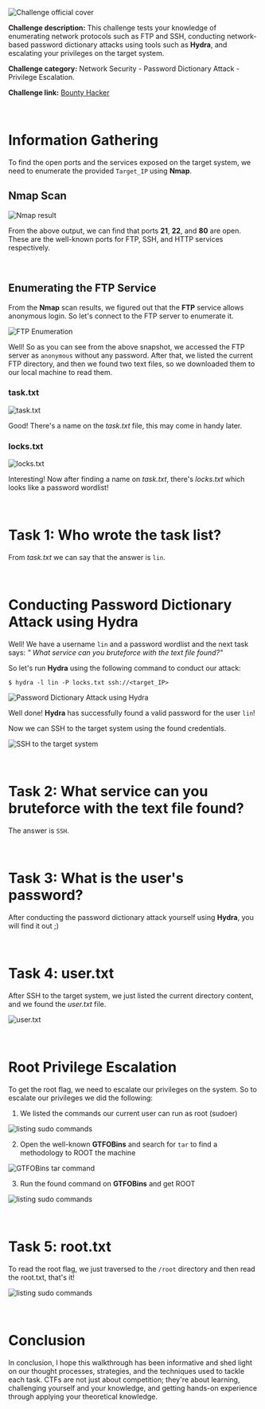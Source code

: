 ![Challenge official cover](https://raw.githubusercontent.com/x0Mo3tAsmx0/TryHackMe-CTF-Writeups/main/Bounty-Hacker-CTF/Screenshots/cover%20image.jpeg)

**Challenge description:** This challenge tests your knowledge of enumerating network protocols such as FTP and SSH, conducting network-based password dictionary attacks using tools such as **Hydra**, and escalating your privileges on the target system.

**Challenge category:** Network Security - Password Dictionary Attack - Privilege Escalation.

**Challenge link:** [Bounty Hacker](https://tryhackme.com/room/cowboyhacker)

<br/>

# Information Gathering

To find the open ports and the services exposed on the target system, we need to enumerate the provided `Target_IP` using **Nmap**.

## Nmap Scan

![Nmap result](https://raw.githubusercontent.com/x0Mo3tAsmx0/TryHackMe-CTF-Writeups/main/Bounty-Hacker-CTF/Screenshots/Nmap%20Scan.png)

From the above output, we can find that ports **21**, **22**, and **80** are open. These are the well-known ports for FTP, SSH, and HTTP services respectively.

<br/>

## Enumerating the FTP Service

From the **Nmap** scan results, we figured out that the **FTP** service allows anonymous login. So let's connect to the FTP server to enumerate it.

![FTP Enumeration](https://raw.githubusercontent.com/x0Mo3tAsmx0/TryHackMe-CTF-Writeups/main/Bounty-Hacker-CTF/Screenshots/FTP_Enumeration.png)

Well! So as you can see from the above snapshot, we accessed the FTP server as `anonymous` without any password. After that, we listed the current FTP directory, and then we found two text files, so we downloaded them to our local machine to read them.

### task.txt

![task.txt](https://raw.githubusercontent.com/x0Mo3tAsmx0/TryHackMe-CTF-Writeups/main/Bounty-Hacker-CTF/Screenshots/task.txt.png)

Good! There's a name on the _task.txt_ file, this may come in handy later.


### locks.txt

![locks.txt](https://raw.githubusercontent.com/x0Mo3tAsmx0/TryHackMe-CTF-Writeups/main/Bounty-Hacker-CTF/Screenshots/locks.txt.png)

Interesting! Now after finding a name on _task.txt_, there's _locks.txt_ which looks like a password wordlist!

<br/>

# Task 1: Who wrote the task list? 

From _task.txt_ we can say that the answer is `lin`.

<br/>

# Conducting Password Dictionary Attack using Hydra

Well! We have a username `lin` and a password wordlist and the next task says: _"
What service can you bruteforce with the text file found?"_

So let's run **Hydra** using the following command to conduct our attack:

```console
$ hydra -l lin -P locks.txt ssh://<target_IP>
```

![Password Dictionary Attack using Hydra](https://raw.githubusercontent.com/x0Mo3tAsmx0/TryHackMe-CTF-Writeups/main/Bounty-Hacker-CTF/Screenshots/Hydra.png)

Well done! **Hydra** has successfully found a valid password for the user `lin`!

Now we can SSH to the target system using the found credentials.

![SSH to the target system](https://raw.githubusercontent.com/x0Mo3tAsmx0/TryHackMe-CTF-Writeups/main/Bounty-Hacker-CTF/Screenshots/SSH2Target.png)

<br/>

# Task 2: What service can you bruteforce with the text file found?

The answer is `SSH`.

<br/>

# Task 3: What is the user's password? 

After conducting the password dictionary attack yourself using **Hydra**, you will find it out ;)

<br/>

# Task 4: user.txt

After SSH to the target system, we just listed the current directory content, and we found the _user.txt_ file.

![user.txt](https://raw.githubusercontent.com/x0Mo3tAsmx0/TryHackMe-CTF-Writeups/main/Bounty-Hacker-CTF/Screenshots/user.txt.png)

<br/>

# Root Privilege Escalation

To get the root flag, we need to escalate our privileges on the system. So to escalate our privileges we did the following: 

1. We listed the commands our current user can run as root (sudoer)

![listing sudo commands](https://raw.githubusercontent.com/x0Mo3tAsmx0/TryHackMe-CTF-Writeups/main/Bounty-Hacker-CTF/Screenshots/sudo%20-l.png)

2. Open the well-known **GTFOBins** and search for `tar` to find a methodology to ROOT the machine
   
![GTFOBins tar command](https://raw.githubusercontent.com/x0Mo3tAsmx0/TryHackMe-CTF-Writeups/main/Bounty-Hacker-CTF/Screenshots/tar_priv_esc.png)

3. Run the found command on **GTFOBins** and get ROOT

![listing sudo commands](https://raw.githubusercontent.com/x0Mo3tAsmx0/TryHackMe-CTF-Writeups/main/Bounty-Hacker-CTF/Screenshots/sudo%20tar.png)

<br/>

# Task 5: root.txt

To read the root flag, we just traversed to the `/root` directory and then read the root.txt, that's it!

![listing sudo commands](https://raw.githubusercontent.com/x0Mo3tAsmx0/TryHackMe-CTF-Writeups/main/Bounty-Hacker-CTF/Screenshots/root.txt.png)

</br>

# Conclusion

In conclusion, I hope this walkthrough has been informative and shed light on our thought processes, strategies, and the techniques used to tackle each task. CTFs are not just about competition; they're about learning, challenging yourself and your knowledge, and getting hands-on experience through applying your theoretical knowledge.